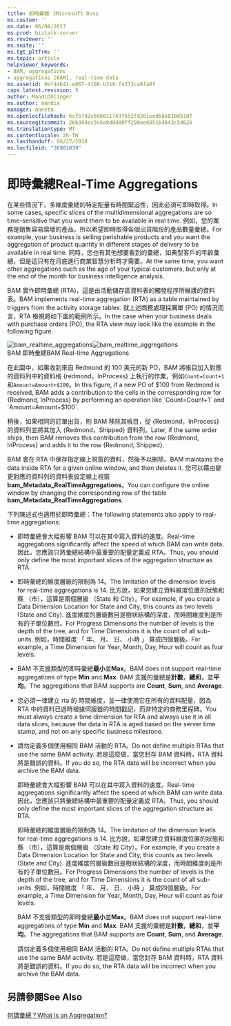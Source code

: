 ```yaml
---
title: 即時彙總 |Microsoft Docs
ms.custom: ''
ms.date: 06/08/2017
ms.prod: biztalk-server
ms.reviewer: ''
ms.suite: ''
ms.tgt_pltfrm: ''
ms.topic: article
helpviewer_keywords:
- BAM, aggregations
- aggregations [BAM], real-time data
ms.assetid: 0ef44641-e067-4108-b318-f4373ca8fa8f
caps.latest.revision: 9
author: MandiOhlinger
ms.author: mandia
manager: anneta
ms.openlocfilehash: 6cfb7d2c50b011743f652fd261eed68e810db10f
ms.sourcegitcommit: 266308ec5c6a9d8d80ff298ee6051b4843c5d626
ms.translationtype: MT
ms.contentlocale: zh-TW
ms.lasthandoff: 06/27/2018
ms.locfileid: "36981039"
---
```

# <a name="real-time-aggregations"></a><span data-ttu-id="17554-102">即時彙總</span><span class="sxs-lookup"><span data-stu-id="17554-102">Real-Time Aggregations</span></span>
<span data-ttu-id="17554-103">在某些情況下，多維度彙總的特定配量有時間緊迫性，因此必須可即時取得。</span><span class="sxs-lookup"><span data-stu-id="17554-103">In some cases, specific slices of the multidimensional aggregations are so time-sensitive that you want them to be available in real time.</span></span> <span data-ttu-id="17554-104">例如，您的業務是銷售容易腐壞的產品，所以希望即時取得各個出貨階段的產品數量彙總。</span><span class="sxs-lookup"><span data-stu-id="17554-104">For example, your business is selling perishable products and you want the aggregation of product quantity in different stages of delivery to be available in real time.</span></span> <span data-ttu-id="17554-105">同時，您也有其他想要看到的彙總，如典型客戶的年齡彙總，但是這只有在月底進行商業智慧分析時才需要。</span><span class="sxs-lookup"><span data-stu-id="17554-105">At the same time, you want other aggregations such as the age of your typical customers, but only at the end of the month for business intelligence analysis.</span></span>  
  
 <span data-ttu-id="17554-106">BAM 實作即時彙總 (RTA)，這是由活動儲存區資料表的觸發程序所維護的資料表。</span><span class="sxs-lookup"><span data-stu-id="17554-106">BAM implements real-time aggregation (RTA) as a table maintained by triggers from the activity storage tables.</span></span> <span data-ttu-id="17554-107">就上述商務處理採購單 (PO) 的情況而言，RTA 檢視將如下圖的範例所示。</span><span class="sxs-lookup"><span data-stu-id="17554-107">In the case when your business deals with purchase orders (PO), the RTA view may look like the example in the following figure.</span></span>  
  
 <span data-ttu-id="17554-108">![](../core/media/bam-realtime-aggregations.gif "bam_realtime_aggregations")</span><span class="sxs-lookup"><span data-stu-id="17554-108">![](../core/media/bam-realtime-aggregations.gif "bam_realtime_aggregations")</span></span>  
<span data-ttu-id="17554-109">BAM 即時彙總</span><span class="sxs-lookup"><span data-stu-id="17554-109">BAM Real-time Aggregations</span></span>  
  
 <span data-ttu-id="17554-110">在此圖中，如果收到來自 Redmond 的 100 美元的新 PO，BAM 將帳目加入對應的資料列中的資料格 {redmond，InProcess} 上執行的作業，例如`Count=Count+1`和`Amount=Amount+$100`。</span><span class="sxs-lookup"><span data-stu-id="17554-110">In this figure, if a new PO of $100 from Redmond is received, BAM adds a contribution to the cells in the corresponding row for {Redmond, InProcess} by performing an operation like `Count=Count+1` and `Amount=Amount+$100`.</span></span>  
  
 <span data-ttu-id="17554-111">稍後，如果相同的訂單出貨，則 BAM 移除其帳目，從 {Redmond，InProcess} 的資料列並將其加入 {Redmond，Shipped} 資料列。</span><span class="sxs-lookup"><span data-stu-id="17554-111">Later, if the same order ships, then BAM removes this contribution from the row {Redmond, InProcess} and adds it to the row {Redmond, Shipped}.</span></span>  
  
 <span data-ttu-id="17554-112">BAM 會在 RTA 中保存指定線上視窗的資料，然後予以刪除。</span><span class="sxs-lookup"><span data-stu-id="17554-112">BAM maintains the data inside RTA for a given online window, and then deletes it.</span></span> <span data-ttu-id="17554-113">您可以藉由變更對應的資料列的資料表設定線上視窗**bam_Metadata_RealTimeAggregations**。</span><span class="sxs-lookup"><span data-stu-id="17554-113">You can configure the online window by changing the corresponding row of the table **bam_Metadata_RealTimeAggregations**.</span></span>  
  
 <span data-ttu-id="17554-114">下列陳述式也適用於即時彙總：</span><span class="sxs-lookup"><span data-stu-id="17554-114">The following statements also apply to real-time aggregations:</span></span>  
  
- <span data-ttu-id="17554-115">即時彙總會大幅影響 BAM 可以在其中寫入資料的速度。</span><span class="sxs-lookup"><span data-stu-id="17554-115">Real-time aggregations significantly affect the speed at which BAM can write data.</span></span> <span data-ttu-id="17554-116">因此，您應該只將彙總結構中最重要的配量定義成 RTA。</span><span class="sxs-lookup"><span data-stu-id="17554-116">Thus, you should only define the most important slices of the aggregation structure as RTA.</span></span>  
  
- <span data-ttu-id="17554-117">即時彙總的維度層級的限制為 14。</span><span class="sxs-lookup"><span data-stu-id="17554-117">The limitation of the dimension levels for real-time aggregations is 14.</span></span> <span data-ttu-id="17554-118">比方說，如果您建立資料維度位置的狀態和縣 （市），這算是兩個層級 （State 和 City）。</span><span class="sxs-lookup"><span data-stu-id="17554-118">For example, if you create a Data Dimension Location for State and City, this counts as two levels (State and City).</span></span> <span data-ttu-id="17554-119">進度維度的層級數目是樹狀結構的深度，而時間維度則是所有的子單位數目。</span><span class="sxs-lookup"><span data-stu-id="17554-119">For Progress Dimensions the number of levels is the depth of the tree, and for Time Dimensions it is the count of all sub-units.</span></span> <span data-ttu-id="17554-120">例如，時間維度 「 年、 月、 日、 小時 」 算成四個層級。</span><span class="sxs-lookup"><span data-stu-id="17554-120">For example, a Time Dimension for Year, Month, Day, Hour will count as four levels.</span></span>  
  
- <span data-ttu-id="17554-121">BAM 不支援類型的即時彙總**最小**並**Max**。</span><span class="sxs-lookup"><span data-stu-id="17554-121">BAM does not support real-time aggregations of type **Min** and **Max**.</span></span> <span data-ttu-id="17554-122">BAM 支援的彙總是**計數**，**總和**，並**平均**。</span><span class="sxs-lookup"><span data-stu-id="17554-122">The aggregations that BAM supports are **Count**, **Sum**, and **Average**.</span></span>  
  
- <span data-ttu-id="17554-123">您必須一律建立 rta 的 時間維度，並一律使用它在所有的資料配量，因為 RTA 中的資料已過時根據伺服器的時間戳記，而非特定的商務里程碑。</span><span class="sxs-lookup"><span data-stu-id="17554-123">You must always create a time dimension for RTA and always use it in all data slices, because the data in RTA is aged based on the server time stamp, and not on any specific business milestone.</span></span>  
  
- <span data-ttu-id="17554-124">請勿定義多個使用相同 BAM 活動的 RTA。</span><span class="sxs-lookup"><span data-stu-id="17554-124">Do not define multiple RTAs that use the same BAM activity.</span></span> <span data-ttu-id="17554-125">若是這麼做，當您封存 BAM 資料時，RTA 資料將是錯誤的資料。</span><span class="sxs-lookup"><span data-stu-id="17554-125">If you do so, the RTA data will be incorrect when you archive the BAM data.</span></span>  
  
  <span data-ttu-id="17554-126">即時彙總會大幅影響 BAM 可以在其中寫入資料的速度。</span><span class="sxs-lookup"><span data-stu-id="17554-126">Real-time aggregations significantly affect the speed at which BAM can write data.</span></span> <span data-ttu-id="17554-127">因此，您應該只將彙總結構中最重要的配量定義成 RTA。</span><span class="sxs-lookup"><span data-stu-id="17554-127">Thus, you should only define the most important slices of the aggregation structure as RTA.</span></span>  
  
  <span data-ttu-id="17554-128">即時彙總的維度層級的限制為 14。</span><span class="sxs-lookup"><span data-stu-id="17554-128">The limitation of the dimension levels for real-time aggregations is 14.</span></span> <span data-ttu-id="17554-129">比方說，如果您建立資料維度位置的狀態和縣 （市），這算是兩個層級 （State 和 City）。</span><span class="sxs-lookup"><span data-stu-id="17554-129">For example, if you create a Data Dimension Location for State and City, this counts as two levels (State and City).</span></span> <span data-ttu-id="17554-130">進度維度的層級數目是樹狀結構的深度，而時間維度則是所有的子單位數目。</span><span class="sxs-lookup"><span data-stu-id="17554-130">For Progress Dimensions the number of levels is the depth of the tree, and for Time Dimensions it is the count of all sub-units.</span></span> <span data-ttu-id="17554-131">例如，時間維度 「 年、 月、 日、 小時 」 算成四個層級。</span><span class="sxs-lookup"><span data-stu-id="17554-131">For example, a Time Dimension for Year, Month, Day, Hour will count as four levels.</span></span>  
  
  <span data-ttu-id="17554-132">BAM 不支援類型的即時彙總**最小**並**Max**。</span><span class="sxs-lookup"><span data-stu-id="17554-132">BAM does not support real-time aggregations of type **Min** and **Max**.</span></span> <span data-ttu-id="17554-133">BAM 支援的彙總是**計數**，**總和**，並**平均**。</span><span class="sxs-lookup"><span data-stu-id="17554-133">The aggregations that BAM supports are **Count**, **Sum**, and **Average**.</span></span>  
  
  <span data-ttu-id="17554-134">請勿定義多個使用相同 BAM 活動的 RTA。</span><span class="sxs-lookup"><span data-stu-id="17554-134">Do not define multiple RTAs that use the same BAM activity.</span></span> <span data-ttu-id="17554-135">若是這麼做，當您封存 BAM 資料時，RTA 資料將是錯誤的資料。</span><span class="sxs-lookup"><span data-stu-id="17554-135">If you do so, the RTA data will be incorrect when you archive the BAM data.</span></span>  
  
## <a name="see-also"></a><span data-ttu-id="17554-136">另請參閱</span><span class="sxs-lookup"><span data-stu-id="17554-136">See Also</span></span>  
 [<span data-ttu-id="17554-137">何謂彙總？</span><span class="sxs-lookup"><span data-stu-id="17554-137">What Is an Aggregation?</span></span>](../core/what-is-an-aggregation.md)
